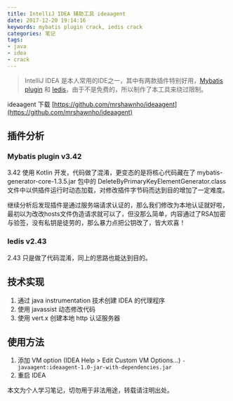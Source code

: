 ```yaml
---
title: IntelliJ IDEA 辅助工具 ideaagent
date: 2017-12-20 19:14:16
keywords: mybatis plugin crack, iedis crack
categories: 笔记
tags:
- java
- idea
- crack
---
```

> IntelliJ IDEA 是本人常用的IDE之一，其中有两款插件特别好用，[Mybatis plugin](https://plugins.jetbrains.com/plugin/7293-mybatis-plugin) 和 [Iedis](https://plugins.jetbrains.com/plugin/9228-iedis)，由于不是免费的，所以制作了本工具来绕过限制。

ideaagent 下载 [https://github.com/mrshawnho/ideaagent](https://github.com/mrshawnho/ideaagent)

## 插件分析

### Mybatis plugin v3.42
3.42 使用 Kotlin 开发，代码做了混淆，更变态的是将核心代码藏在了 mybatis-generator-core-1.3.5.jar
包中的 DeleteByPrimaryKeyElementGenerator.class 文件中以供插件运行时动态加载，对修改插件字节码而达到目的增加了一定难度。

继续分析后发现插件是通过服务端请求认证的，那么我们修改为本地认证就好啦，最初以为改改hosts文件伪造请求就可以了，但没那么简单，内容通过了RSA加密与验签，没有私钥是徒劳的，那么暴力点把公钥改了，皆大欢喜！

### Iedis v2.43
2.43 只是做了代码混淆，同上的思路也能达到目的。

## 技术实现
1. 通过 java instrumentation 技术创建 IDEA 的代理程序
2. 使用 javassist 动态修改代码
3. 使用 vert.x 创建本地 http 认证服务器

## 使用方法
1. 添加 VM option (IDEA Help > Edit Custom VM Options...)
`-javaagent:ideaagent-1.0-jar-with-dependencies.jar`
2. 重启 IDEA

本文为个人学习笔记，切勿用于非法用途，转载请注明出处。

